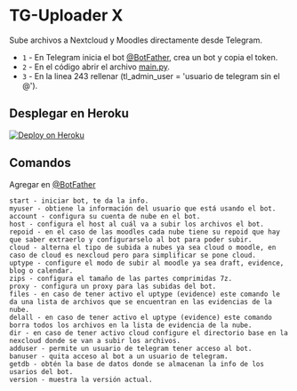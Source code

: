 # TG-Uploader X

Sube archivos a Nextcloud y Moodles directamente desde Telegram.

- `1` - En Telegram inicia el bot [@BotFather](https://t.me/BotFather), crea un bot y copia el token.
- `2` - En el código abrir el archivo [main.py](/main.py).
- `3` - En la linea 243 rellenar (tl_admin_user = 'usuario de telegram sin el @').

## Desplegar en Heroku

[![Deploy on Heroku](https://www.herokucdn.com/deploy/button.svg)](https://heroku.com/deploy)

## Comandos
Agregar en [@BotFather](https://t.me/BotFather)

    start - iniciar bot, te da la info.
    myuser - obtiene la información del usuario que está usando el bot.
    account - configura su cuenta de nube en el bot.
    host - configura el host al cuál va a subir los archivos el bot.
    repoid - en el caso de las moodles cada nube tiene su repoid que hay que saber extraerlo y configurarselo al bot para poder subir.
    cloud - alterna el tipo de subida a nubes ya sea cloud o moodle, en caso de cloud es nexcloud pero para simplificar se pone cloud.
    uptype - configure el modo de subir al moodle ya sea draft, evidence, blog o calendar.
    zips - configura el tamaño de las partes comprimidas 7z.
    proxy - configura un proxy para las subidas del bot.
    files - en caso de tener activo el uptype (evidence) este comando le da una lista de archivos que se encuentran en las evidencias de la nube.
    delall - en caso de tener activo el uptype (evidence) este comando borra todos los archivos en la lista de evidencia de la nube.
    dir - en caso de tener activo cloud configure el directorio base en la nexcloud donde se van a subir los archivos.
    adduser - permite un usuario de telegram tener acceso al bot.
    banuser - quita acceso al bot a un usuario de telegram.
    getdb - obtén la base de datos donde se almacenan la info de los usarios del bot.
    version - muestra la versión actual.